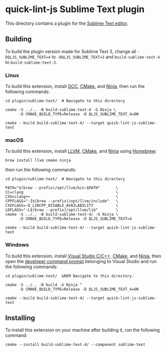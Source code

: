 # quick-lint-js Sublime Text plugin

This directory contains a plugin for the [Sublime Text editor].

## Building

To build the plugin version made for Sublime Text 3, change all
`-DQLJS_SUBLIME_TEXT=4` to `-DQLJS_SUBLIME_TEXT=3`
and `build-sublime-text-4` to `build-sublime-text-3`.

### Linux

To build this extension, install [GCC], [CMake], and [Ninja], then run the
following commands:

```shell
cd plugin/sublime-text/  # Navigate to this directory

cmake -S ../.. -B build-sublime-text-4 -G Ninja \
      -D CMAKE_BUILD_TYPE=Release -D QLJS_SUBLIME_TEXT_4=ON

cmake --build build-sublime-text-4/ --target quick-lint-js-sublime-text
```

### macOS

To build this extension, install [LLVM], [CMake], and [Ninja] using [Homebrew]:

```shell
brew install llvm cmake ninja
```

then run the following commands:

```shell
cd plugin/sublime-text/  # Navigate to this directory

PATH="$(brew --prefix)/opt/llvm/bin:$PATH"       \
CC=clang                                         \
CXX=clang++                                      \
CPPFLAGS="-I$(brew --prefix)/opt/llvm/include"   \
CXXFLAGS=-D_LIBCPP_DISABLE_AVAILABILITY          \
LDFLAGS="-L$(brew --prefix)/opt/llvm/lib"        \
cmake -S ../.. -B build-sublime-text-4/ -G Ninja \
      -D CMAKE_BUILD_TYPE=Release -D QLJS_SUBLIME_TEXT=4

cmake --build build-sublime-text-4/ --target quick-lint-js-sublime-text
```

### Windows

To build this extension, install [Visual Studio C/C++], [CMake], and [Ninja],
then open the [developer command prompt] belonging to Visual Studio and run the
following commands:

```batch
cd plugin/sublime-text/  &REM Navigate to this directory.

cmake -S ../.. -B build -G Ninja ^
      -D CMAKE_BUILD_TYPE=Release -D QLJS_SUBLIME_TEXT_4=ON

cmake --build build-sublime-text-4/ --target quick-lint-js-sublime-text
```

## Installing

To install this extension on your machine after building it, run the following
command:

```shell
cmake --install build-sublime-text-4/ --component sublime-text
```

[Sublime Text editor]: https://www.sublimetext.com/
[GCC]: https://gcc.gnu.org/
[LLVM]: https://llvm.org/
[Visual Studio C/C++]: https://visualstudio.microsoft.com/vs/features/cplusplus/
[CMake]: https://cmake.org/
[Ninja]: https://ninja-build.org/
[Homebrew]: https://brew.sh/
[developer command prompt]: https://docs.microsoft.com/en-us/cpp/build/building-on-the-command-line?view=msvc-160#developer_command_prompt_shortcuts
